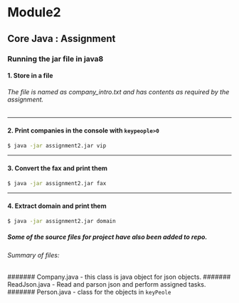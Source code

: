 # Module2
## Core Java : Assignment
### Running the jar file in java8

#### 1. Store in a file
###### The file is named as company_intro.txt and has contents as required by the assignment.

--------------------

#### 2. Print companies in the console with ```keypeople>0```
```bash
$ java -jar assignment2.jar vip
```
--------------------

#### 3. Convert the fax and print them
```bash 
$ java -jar assignment2.jar fax
```
--------------------

#### 4. Extract domain and print them
```bash
$ java -jar assignment2.jar domain
```

##### Some of the source files for project have also been added to repo.
###### Summary of files:
####### Company.java - this class is java object for json objects.
####### ReadJson.java - Read and parson json and perform assigned tasks.
####### Person.java - class for the objects in ```keyPeole```

